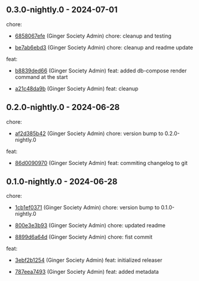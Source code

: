 ## 0.3.0-nightly.0 - 2024-07-01
chore:
 - [6858067efe](6858067efe1c618a6c542d9cc1e4fce12cabd714) (Ginger Society Admin) chore: cleanup and testing
	
 - [be7ab6ebd3](be7ab6ebd350e242207ce8f7009bb4ebda113c12) (Ginger Society Admin) chore: cleanup and readme update
	
feat:
 - [b8839ded66](b8839ded66ebb42e77476ffca222b534b411fc8f) (Ginger Society Admin) feat: added db-compose render command at the start
	
 - [a21c48da9b](a21c48da9b1efd7c06a25aa130b46aaac64d6497) (Ginger Society Admin) feat: cleanup
	
## 0.2.0-nightly.0 - 2024-06-28
chore:
 - [af2d385b42](af2d385b422a59a4760023804fd182609eeeeb9d) (Ginger Society Admin) chore: version bump to 0.2.0-nightly.0
	
feat:
 - [86d0090970](86d0090970a2ae9cbdc24921af896c317ac347b2) (Ginger Society Admin) feat: commiting changelog to git
	
## 0.1.0-nightly.0 - 2024-06-28
chore:
 - [1cb1ef0371](1cb1ef0371c14e9e44b6b8cea19e0c3609838851) (Ginger Society Admin) chore: version bump to 0.1.0-nightly.0
	
 - [800e3e3b93](800e3e3b93cbefa9c4f5e4f0b5788c21e02b5b50) (Ginger Society Admin) chore: updated readme
	
 - [8899d6a64d](8899d6a64d030a694c33de7c145387ad3fcef60e) (Ginger Society Admin) chore: fist commit
	
feat:
 - [3ebf2b1254](3ebf2b1254b7a2af6c2b79136c0a52ab18e68b05) (Ginger Society Admin) feat: initialized releaser
	
 - [787eea7493](787eea74936df2a2304c655136cfc4a5fa3b183c) (Ginger Society Admin) feat: added metadata
	
